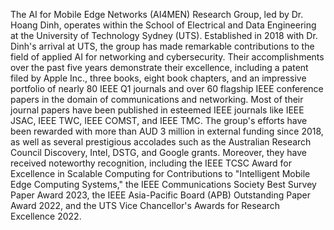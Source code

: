 The AI for Mobile Edge Networks (AI4MEN) Research Group, led by Dr. Hoang Dinh, operates within the School of Electrical and Data Engineering at the University of Technology Sydney (UTS). Established in 2018 with Dr. Dinh's arrival at UTS, the group has made remarkable contributions to the field of applied AI for networking and cybersecurity. Their accomplishments over the past five years demonstrate their excellence, including a patent filed by Apple Inc., three books, eight book chapters, and an impressive portfolio of nearly 80 IEEE Q1 journals and over 60 flagship IEEE conference papers in the domain of communications and networking. Most of their journal papers have been published in esteemed IEEE journals like IEEE JSAC, IEEE TWC, IEEE COMST, and IEEE TMC. The group's efforts have been rewarded with more than AUD 3 million in external funding since 2018, as well as several prestigious accolades such as the Australian Research Council Discovery, Intel, DSTG, and Google grants. Moreover, they have received noteworthy recognition, including the IEEE TCSC Award for Excellence in Scalable Computing for Contributions to "Intelligent Mobile Edge Computing Systems," the IEEE Communications Society Best Survey Paper Award 2023, the IEEE Asia-Pacific Board (APB) Outstanding Paper Award 2022, and the UTS Vice Chancellor's Awards for Research Excellence 2022.